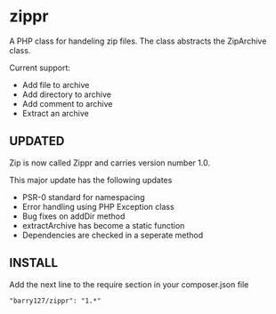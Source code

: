 zippr
=====

A PHP class for handeling zip files. The class abstracts the ZipArchive class.

Current support:
- Add file to archive
- Add directory to archive
- Add comment to archive
- Extract an archive


UPDATED
-------

Zip is now called Zippr and carries version number 1.0.

This major update has the following updates

- PSR-0 standard for namespacing
- Error handling using PHP Exception class
- Bug fixes on addDir method
- extractArchive has become a static function
- Dependencies are checked in a seperate method


INSTALL
------

Add the next line to the require section in your composer.json file

    "barry127/zippr": "1.*"
